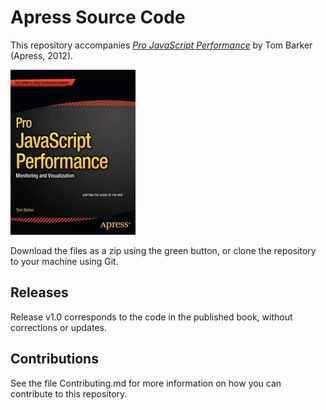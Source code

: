 # Apress Source Code

This repository accompanies [*Pro JavaScript Performance*](http://www.apress.com/9781430247494) by Tom Barker (Apress, 2012).

![Cover image](9781430247494.jpg)

Download the files as a zip using the green button, or clone the repository to your machine using Git.

## Releases

Release v1.0 corresponds to the code in the published book, without corrections or updates.

## Contributions

See the file Contributing.md for more information on how you can contribute to this repository.

